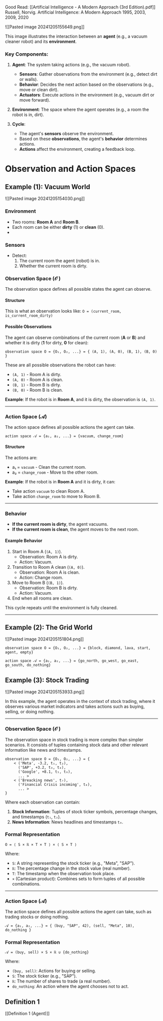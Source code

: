 Good Read:
[[Artificial Intelligence - A Modern Approach (3rd Edition).pdf]]
Russell, Norvig. Artificial Intelligence: A Modern Approach 1995, 2003, 2009, 2020

![[Pasted image 20241205155649.png]]

This image illustrates the interaction between an **agent** (e.g., a vacuum cleaner robot) and its **environment**.


### Key Components:

1. **Agent**: The system taking actions (e.g., the vacuum robot).
    
    - **Sensors**: Gather observations from the environment (e.g., detect dirt or walls).
    - **Behavior**: Decides the next action based on the observations (e.g., move or clean dirt).
    - **Actuators**: Execute actions in the environment (e.g., vacuum dirt or move forward).
2. **Environment**: The space where the agent operates (e.g., a room the robot is in, dirt).
    
3. **Cycle**:
    
    - The agent's **sensors** observe the environment.
    - Based on these **observations**, the agent's **behavior** determines actions.
    - **Actions** affect the environment, creating a feedback loop.

#  Observation and Action Spaces

## Example (1): Vacuum World
![[Pasted image 20241205154030.png]]
### Environment
- Two rooms: **Room A** and **Room B**.
- Each room can be either **dirty** (1) or **clean** (0).
- 
### Sensors
- Detect:
  1. The current room the agent (robot) is in.
  2. Whether the current room is dirty.

### Observation Space ($\mathcal{O}$ )
The observation space defines all possible states the agent can observe.

#### Structure
This is what an observation looks like:
`O = (current_room, is_current_room_dirty)`

#### Possible Observations
The agent can observe combinations of the current room (**A** or **B**) and whether it is dirty (**1** for dirty, **0** for clean):

```
observation space O = {O₁, O₂, ...} = { (A, 1), (A, 0), (B, 1), (B, 0) }
```
These are all possible observations the robot can have: 
- `(A, 1)` - Room A is dirty.
- `(A, 0)` - Room A is clean.
- `(B, 1)` - Room B is dirty.
- `(B, 0)` - Room B is clean.

**Example**: If the robot is in **Room A**, and it is dirty, the observation is `(A, 1)`.

---

### Action Space (𝒜)
The action space defines all possible actions the agent can take.

```
action space 𝒜 = {a₁, a₂, ...} = {vacuum, change_room}
```

#### Structure
The actions are:
- a₁ = `vacuum` - Clean the current room.
- a₂ = `change_room` - Move to the other room.

**Example**: If the robot is in **Room A** and it is dirty, it can:
- Take action `vacuum` to clean Room A.
- Take action `change_room` to move to Room B.

---

### Behavior
- **If the current room is dirty**, the agent vacuums.
- **If the current room is clean**, the agent moves to the next room.

#### Example Behavior
1. Start in Room A (`(A, 1)`).
   - Observation: Room A is dirty.
   - Action: Vacuum.
2. Transition to Room A clean (`(A, 0)`).
   - Observation: Room A is clean.
   - Action: Change room.
3. Move to Room B (`(B, 1)`).
   - Observation: Room B is dirty.
   - Action: Vacuum.
4. End when all rooms are clean.

This cycle repeats until the environment is fully cleaned.

---

## Example (2): The Grid World 
![[Pasted image 20241205151804.png]]

```
observation space O = {O₁, O₂, ...} = {block, diamond, lava, start, agent, empty}
```

```
action space 𝒜 = {a₁, a₂, ...} = {go_north, go_west, go_east, go_south, do_nothing}
```

## Example (3): Stock Trading

![[Pasted image 20241205153933.png]]

In this example, the agent operates in the context of stock trading, where it observes various market indicators and takes actions such as buying, selling, or doing nothing.

---

### Observation Space ($\mathcal{O}$ )
The observation space in stock trading is more complex than simpler scenarios. It consists of tuples containing stock data and other relevant information like news and timestamps.

```
observation space O = {O₁, O₂, ...} = {
	< ('Meta', -3.2, t₁, t₂),
      ('SAP', +3.2, t₃, t₄),
      ('Google', +8.1, t₅, t₆),
      ... >
	< ('Breacking news', t₇),
      ('Financial Crisis incoming', t₈),
      ... >
}
```

Where each observation can contain:
1. **Stock Information**: Tuples of stock ticker symbols, percentage changes, and timestamps (`t₁`, `t₂`).
2. **News Information**: News headlines and timestamps `t₈`.

### Formal Representation
```
O = ⟨ S × ℝ × T × T ⟩ × ⟨ S × T ⟩
```

Where:
- `S`: A string representing the stock ticker (e.g., "Meta", "SAP").
- `ℝ`: The percentage change in the stock value (real number).
- `T`: The timestamp when the observation took place.
- `×` (Cartesian product): Combines sets to form tuples of all possible combinations.

---

### Action Space (𝒜)
The action space defines all possible actions the agent can take, such as trading stocks or doing nothing.

```
𝒜 = {a₁, a₂, ...} = { (buy, "SAP", 42), (sell, "Meta", 10), do_nothing }
```

### Formal Representation
```
𝒜 = (buy, sell) × S × ℝ ∪ {do_nothing}
```

Where:
- `(buy, sell)`: Actions for buying or selling.
- `S`: The stock ticker (e.g., "SAP").
- `ℝ`: The number of shares to trade (a real number).
- `do_nothing`: An action where the agent chooses not to act.

## Definition 1
[[Definition 1 (Agent)]]
